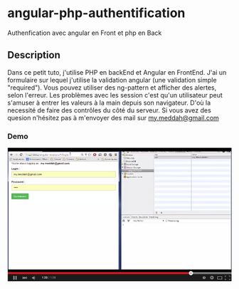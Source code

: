 # angular-php-authentification
Authenfication avec angular en Front et php en Back
## Description
Dans ce petit tuto, j'utilise PHP en backEnd et Angular en FrontEnd. J'ai un formulaire sur lequel j'utilise la validation angular (une validation simple "required"). Vous pouvez utiliser des ng-pattern et afficher des alertes, selon l'erreur.
Les problèmes avec les session c'est qu'un utilisateur peut s'amuser à entrer les valeurs à la main depuis son navigateur. D'où la necessité de faire des contrôles du côté du serveur.
Si vous avez des quesion n'hésitez pas à m'envoyer des mail sur my.meddah@gmail.com
### Demo
[![angular authentification with php](demo.png)](https://www.youtube.com/watch?v=zHWQWRpyp2w)
